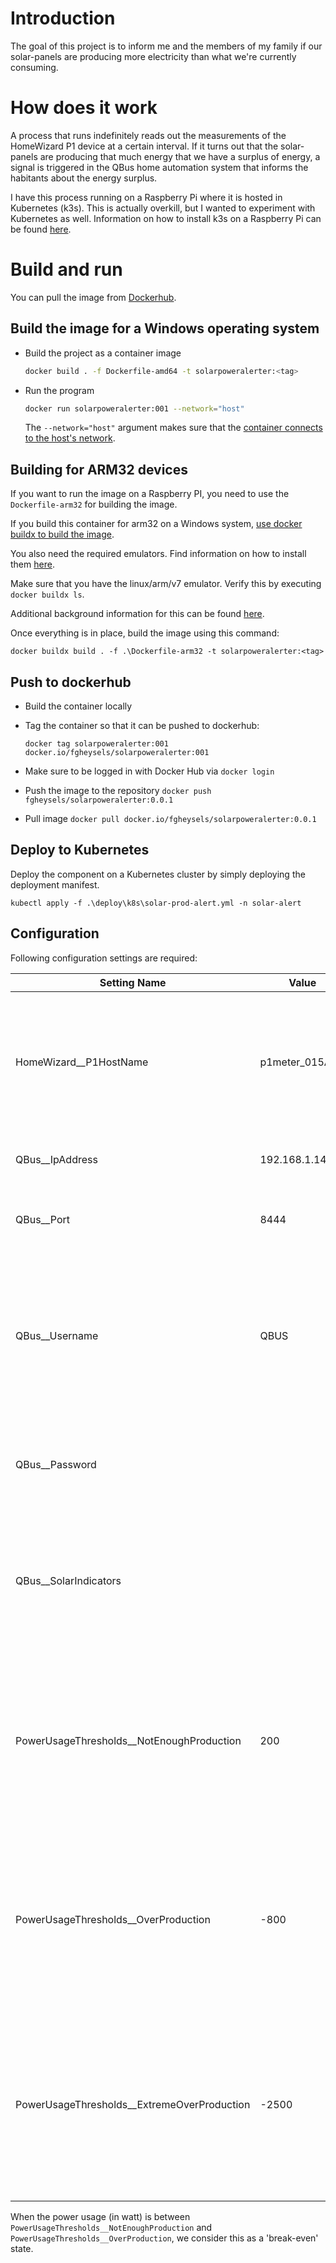 # Introduction

The goal of this project is to inform me and the members of my family if our solar-panels are producing more electricity than what we're currently consuming.

# How does it work

A process that runs indefinitely reads out the measurements of the HomeWizard P1 device at a certain interval.
If it turns out that the solar-panels are producing that much energy that we have a surplus of energy, a signal is triggered in the QBus home automation system that informs the habitants about the energy surplus.

I have this process running on a Raspberry Pi where it is hosted in Kubernetes (k3s).  This is actually overkill, but I wanted to experiment with Kubernetes as well.  Information on how to install k3s on a Raspberry Pi can be found [here](https://github.com/fgheysels/pi_k3s).

# Build and run

You can pull the image from [Dockerhub](https://hub.docker.com/r/fgheysels/solarpoweralerter/tags).

## Build the image for a Windows operating system

- Build the project as a container image

  ```bash
  docker build . -f Dockerfile-amd64 -t solarpoweralerter:<tag>
  ```

- Run the program

  ```bash
  docker run solarpoweralerter:001 --network="host"
  ```

  The `--network="host"` argument makes sure that the [container connects to the host's network](https://docs.docker.com/engine/reference/run/#network-settings).


## Building for ARM32 devices

If you want to run the image on a Raspberry PI, you need to use the `Dockerfile-arm32` for building the image.

If you build this container for arm32 on a Windows system, [use docker buildx to build the image](https://docs.docker.com/build/install-buildx/).

You also need the required emulators.  Find information on how to install them [here](https://docs.docker.com/build/building/multi-platform/#build-and-run-multi-architecture-images).

Make sure that you have the linux/arm/v7 emulator.  Verify this by executing `docker buildx ls`.

Additional background information for this can be found [here](https://github.com/dotnet/dotnet-docker/blob/main/samples/dotnetapp/README.md#build-an-image-for-arm32-and-arm64).

Once everything is in place, build the image using this command:

```
docker buildx build . -f .\Dockerfile-arm32 -t solarpoweralerter:<tag>
```

## Push to dockerhub

- Build the container locally
- Tag the container so that it can be pushed to dockerhub:
  ```
  docker tag solarpoweralerter:001 docker.io/fgheysels/solarpoweralerter:001
  ```
- Make sure to be logged in with Docker Hub via `docker login`
- Push the image to the repository `docker push fgheysels/solarpoweralerter:0.0.1`

- Pull image `docker pull docker.io/fgheysels/solarpoweralerter:0.0.1`

## Deploy to Kubernetes

Deploy the component on a Kubernetes cluster by simply deploying the deployment manifest.

```
kubectl apply -f .\deploy\k8s\solar-prod-alert.yml -n solar-alert
```

## Configuration

Following configuration settings are required:

|Setting Name|Value|Description|
|-|-|-|
|HomeWizard__P1HostName|p1meter_015ABC|The hostname of the HomeWizard P1 name. We try to find the HomeWizard in the network via this name|
|QBus__IpAddress|192.168.1.14|The IP address of the QBus controller|
|QBus__Port|8444|The port at which the QBus EqoWeb API is listening|
|QBus__Username|QBUS|The username of the account that must be used to connect to QBus EqoWeb. Note that the username is case-sensitive|
|QBus__Password||The password of the account that is used to connect to QBus EqoWeb|
|QBus__SolarIndicators||A comma-separated string that lists the QBus devices that must be notified on Power Usage state changes|
|PowerUsageThresholds__NotEnoughProduction|200|The amount of electricity power (in watt) that must be exceeded to determine that we're consuming more electricity than that we're producing|
|PowerUsageThresholds__OverProduction|-800|The amount of electricity powser (in watt) that must be passed to determine that we're producing more electricity than that we're consuming|
|PowerUsageThresholds__ExtremeOverProduction|-2500|The amount of electricity power (in watt) that must be passed to determine that we're producing a whole lot more electricity than that we're consuming|

When the power usage (in watt) is between `PowerUsageThresholds__NotEnoughProduction` and `PowerUsageThresholds__OverProduction`, we consider this as a 'break-even' state.